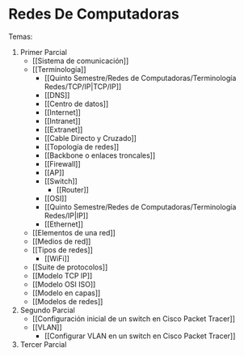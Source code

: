 # Redes De Computadoras

Temas:
1. Primer Parcial
	- [[Sistema de comunicación]]
	- [[Terminología]]
		- [[Quinto Semestre/Redes de Computadoras/Terminología Redes/TCP/IP|TCP/IP]]
		- [[DNS]]
		- [[Centro de datos]]
		- [[Internet]]
		- [[Intranet]]
		- [[Extranet]]
		- [[Cable Directo y Cruzado]]
		- [[Topología de redes]]
		- [[Backbone o enlaces troncales]]
		- [[Firewall]]
		- [[AP]]
		- [[Switch]]
			- [[Router]]
		- [[OSI]]
		- [[Quinto Semestre/Redes de Computadoras/Terminología Redes/IP|IP]]
		- [[Ethernet]]
	- [[Elementos de una red]]
	- [[Medios de red]]
	- [[Tipos de redes]]
		- [[WiFi]]
	- [[Suite de protocolos]]
	- [[Modelo TCP IP]]
	- [[Modelo OSI ISO]]
	- [[Modelo en capas]]
	- [[Modelos de redes]]
2. Segundo Parcial
	- [[Configuración inicial de un switch en Cisco Packet Tracer]]
	- [[VLAN]]
		- [[Configurar VLAN en un switch en Cisco Packet Tracer]]
1. Tercer Parcial